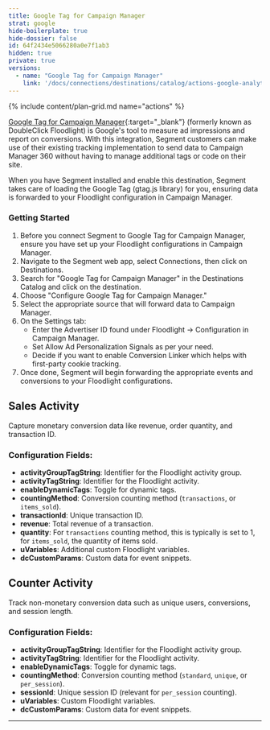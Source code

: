 ```yaml
---
title: Google Tag for Campaign Manager
strat: google
hide-boilerplate: true
hide-dossier: false
id: 64f2434e5066280a0e7f1ab3
hidden: true
private: true
versions:
  - name: "Google Tag for Campaign Manager"
    link: '/docs/connections/destinations/catalog/actions-google-analytics-4/'
---
```


{% include content/plan-grid.md name="actions" %}

[Google Tag for Campaign Manager](https://support.google.com/analytics/answer/12325075){:target="_blank"} (formerly known as DoubleClick Floodlight) is Google's tool to measure ad impressions and report on conversions. With this integration, Segment customers can make use of their existing tracking implementation to send data to Campaign Manager 360 without having to manage additional tags or code on their site.

When you have Segment installed and enable this destination, Segment takes care of loading the Google Tag (gtag.js library) for you, ensuring data is forwarded to your Floodlight configuration in Campaign Manager.


### Getting Started

1. Before you connect Segment to Google Tag for Campaign Manager, ensure you have set up your Floodlight configurations in Campaign Manager.
2. Navigate to the Segment web app, select Connections, then click on Destinations.
3. Search for "Google Tag for Campaign Manager" in the Destinations Catalog and click on the destination.
4. Choose "Configure Google Tag for Campaign Manager."
5. Select the appropriate source that will forward data to Campaign Manager.
6. On the Settings tab:
    * Enter the Advertiser ID found under Floodlight -> Configuration in Campaign Manager.
    * Set Allow Ad Personalization Signals as per your need.
    * Decide if you want to enable Conversion Linker which helps with first-party cookie tracking.
7. Once done, Segment will begin forwarding the appropriate events and conversions to your Floodlight configurations.


## Sales Activity

Capture monetary conversion data like revenue, order quantity, and transaction ID.

### Configuration Fields:

- **activityGroupTagString**: Identifier for the Floodlight activity group.
- **activityTagString**: Identifier for the Floodlight activity.
- **enableDynamicTags**: Toggle for dynamic tags.
- **countingMethod**: Conversion counting method (`transactions`, or `items_sold`).
- **transactionId**: Unique transaction ID.
- **revenue**: Total revenue of a transaction.
- **quantity**: For `transactions` counting method, this is typically is set to 1, for `items_sold`, the quantity of items sold.
- **uVariables**: Additional custom Floodlight variables.
- **dcCustomParams**: Custom data for event snippets.



## Counter Activity

Track non-monetary conversion data such as unique users, conversions, and session length.

### Configuration Fields:

- **activityGroupTagString**: Identifier for the Floodlight activity group.
- **activityTagString**: Identifier for the Floodlight activity.
- **enableDynamicTags**: Toggle for dynamic tags.
- **countingMethod**: Conversion counting method (`standard`, `unique`, or `per_session`).
- **sessionId**: Unique session ID (relevant for `per_session` counting).
- **uVariables**: Custom Floodlight variables.
- **dcCustomParams**: Custom data for event snippets.

---
